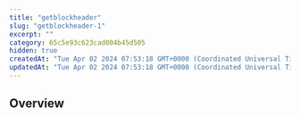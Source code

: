 ```yaml
---
title: "getblockheader"
slug: "getblockheader-1"
excerpt: ""
category: 65c5e93c623cad004b45d505
hidden: true
createdAt: "Tue Apr 02 2024 07:53:18 GMT+0000 (Coordinated Universal Time)"
updatedAt: "Tue Apr 02 2024 07:53:18 GMT+0000 (Coordinated Universal Time)"
---
```

## Overview

<br>
